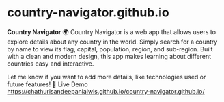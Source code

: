 # country-navigator.github.io
**Country Navigator** 🌍
Country Navigator is a web app that allows users to explore details about any country in the world. Simply search for a country by name to view its flag, capital, population, region, and sub-region. Built with a clean and modern design, this app makes learning about different countries easy and interactive.

Let me know if you want to add more details, like technologies used or future features! 🚀
Live Demo https://chathurisandeepanialwis.github.io/country-navigator.github.io/

